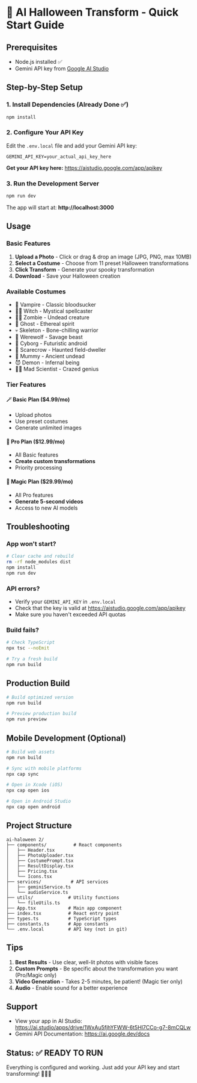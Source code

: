 # 🎃 AI Halloween Transform - Quick Start Guide

## Prerequisites
- Node.js installed ✅
- Gemini API key from [Google AI Studio](https://aistudio.google.com/app/apikey)

## Step-by-Step Setup

### 1. Install Dependencies (Already Done ✅)
```bash
npm install
```

### 2. Configure Your API Key
Edit the `.env.local` file and add your Gemini API key:

```env
GEMINI_API_KEY=your_actual_api_key_here
```

**Get your API key here:** https://aistudio.google.com/app/apikey

### 3. Run the Development Server
```bash
npm run dev
```

The app will start at: **http://localhost:3000**

## Usage

### Basic Features
1. **Upload a Photo** - Click or drag & drop an image (JPG, PNG, max 10MB)
2. **Select a Costume** - Choose from 11 preset Halloween transformations
3. **Click Transform** - Generate your spooky transformation
4. **Download** - Save your Halloween creation

### Available Costumes
- 🧛 Vampire - Classic bloodsucker
- 🧙‍♀️ Witch - Mystical spellcaster  
- 🧟‍♂️ Zombie - Undead creature
- 👻 Ghost - Ethereal spirit
- 💀 Skeleton - Bone-chilling warrior
- 🐺 Werewolf - Savage beast
- 🤖 Cyborg - Futuristic android
- 🎃 Scarecrow - Haunted field-dweller
- 🧟 Mummy - Ancient undead
- 😈 Demon - Infernal being
- 🧑‍🔬 Mad Scientist - Crazed genius

### Tier Features

#### 🪄 Basic Plan ($4.99/mo)
- Upload photos
- Use preset costumes
- Generate unlimited images

#### 🧠 Pro Plan ($12.99/mo)  
- All Basic features
- **Create custom transformations**
- Priority processing

#### 🤖 Magic Plan ($29.99/mo)
- All Pro features
- **Generate 5-second videos**
- Access to new AI models

## Troubleshooting

### App won't start?
```bash
# Clear cache and rebuild
rm -rf node_modules dist
npm install
npm run dev
```

### API errors?
- Verify your `GEMINI_API_KEY` in `.env.local`
- Check that the key is valid at https://aistudio.google.com/app/apikey
- Make sure you haven't exceeded API quotas

### Build fails?
```bash
# Check TypeScript
npx tsc --noEmit

# Try a fresh build
npm run build
```

## Production Build

```bash
# Build optimized version
npm run build

# Preview production build
npm run preview
```

## Mobile Development (Optional)

```bash
# Build web assets
npm run build

# Sync with mobile platforms
npx cap sync

# Open in Xcode (iOS)
npx cap open ios

# Open in Android Studio
npx cap open android
```

## Project Structure
```
ai-haloween 2/
├── components/          # React components
│   ├── Header.tsx
│   ├── PhotoUploader.tsx
│   ├── CostumePrompt.tsx
│   ├── ResultDisplay.tsx
│   ├── Pricing.tsx
│   └── Icons.tsx
├── services/           # API services
│   ├── geminiService.ts
│   └── audioService.ts
├── utils/             # Utility functions
│   └── fileUtils.ts
├── App.tsx            # Main app component
├── index.tsx          # React entry point
├── types.ts           # TypeScript types
├── constants.ts       # App constants
└── .env.local         # API key (not in git)
```

## Tips

1. **Best Results** - Use clear, well-lit photos with visible faces
2. **Custom Prompts** - Be specific about the transformation you want (Pro/Magic only)
3. **Video Generation** - Takes 2-5 minutes, be patient! (Magic tier only)
4. **Audio** - Enable sound for a better experience

## Support

- View your app in AI Studio: https://ai.studio/apps/drive/1WxAu5fjhYFWW-6t5Hl7CCo-g7-8mCQLw
- Gemini API Documentation: https://ai.google.dev/docs

## Status: ✅ READY TO RUN

Everything is configured and working. Just add your API key and start transforming! 🎃👻🧛

